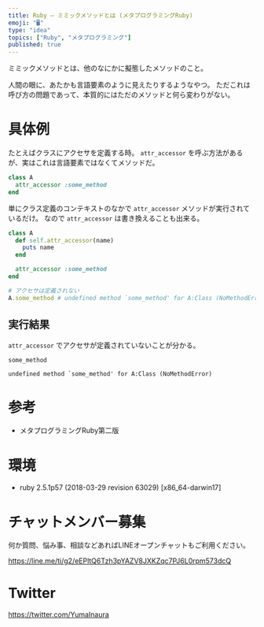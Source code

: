 ```yaml
---
title: Ruby — ミミックメソッドとは (メタプログラミングRuby)
emoji: "🖥"
type: "idea"
topics: ["Ruby", "メタプログラミング"]
published: true
---
```


ミミックメソッドとは、他のなにかに擬態したメソッドのこと。

人間の眼に、あたかも言語要素のように見えたりするようなやつ。
ただこれは呼び方の問題であって、本質的にはただのメソッドと何ら変わりがない。

# 具体例

たとえばクラスにアクセサを定義する時。
`attr_accessor` を呼ぶ方法があるが、実はこれは言語要素ではなくてメソッドだ。


```rb
class A
  attr_accessor :some_method
end
```

単にクラス定義のコンテキストのなかで `attr_accessor` メソッドが実行されているだけ。
なので `attr_accessor` は書き換えることも出来る。

```rb
class A
  def self.attr_accessor(name)
    puts name
  end

  attr_accessor :some_method
end

# アクセサは定義されない
A.some_method # undefined method `some_method' for A:Class (NoMethodError)
```

## 実行結果

`attr_accessor` でアクセサが定義されていないことが分かる。

```
some_method

undefined method `some_method' for A:Class (NoMethodError)
```

# 参考

- メタプログラミングRuby第二版

# 環境

- ruby 2.5.1p57 (2018-03-29 revision 63029) [x86_64-darwin17]









<!-- Update From Qiita API -->

# チャットメンバー募集


何か質問、悩み事、相談などあればLINEオープンチャットもご利用ください。

https://line.me/ti/g2/eEPltQ6Tzh3pYAZV8JXKZqc7PJ6L0rpm573dcQ





# Twitter


https://twitter.com/YumaInaura


<!-- Update From Qiita API -->


